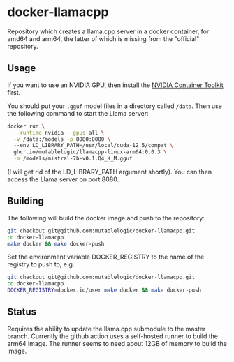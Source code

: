 # docker-llamacpp

Repository which creates a llama.cpp server in a docker container, for amd64 and arm64,
the latter of which is missing from the "official" repository.

## Usage

If you want to use an NVIDIA GPU, then install the [NVIDIA Container Toolkit](https://docs.nvidia.com/datacenter/cloud-native/container-toolkit/latest/install-guide.html) first.

You should put your `.gguf` model files in a directory called `/data`. Then use the following command
to start the Llama server:

```bash
docker run \
  --runtime nvidia --gpus all \
  -v /data:/models -p 8080:8080 \ 
  --env LD_LIBRARY_PATH=/usr/local/cuda-12.5/compat \
  ghcr.io/mutablelogic/llamacpp-linux-arm64:0.0.3 \
  -m /models/mistral-7b-v0.1.Q4_K_M.gguf
```

(I will get rid of the LD_LIBRARY_PATH argument shortly). You can then access the Llama server on port 8080.

## Building

The following will build the docker image and push to the repository:

```bash
git checkout git@github.com:mutablelogic/docker-llamacpp.git
cd docker-llamacpp
make docker && make docker-push
```

Set the environment variable DOCKER_REGISTRY to the name of the registry to push to, e.g.:

```bash
git checkout git@github.com:mutablelogic/docker-llamacpp.git
cd docker-llamacpp
DOCKER_REGISTRY=docker.io/user make docker && make docker-push
```

## Status

Requires the ability to update the llama.cpp submodule to the master branch.
Currently the github action uses a self-hosted runner to build the arm64 image. The runner
seems to need about 12GB of memory to build the image.

